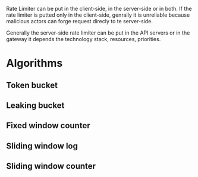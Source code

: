 Rate Limiter can be put in the client-side, in the server-side or in both. If the rate limiter is putted only in the client-side, genrally it is unreliable because malicious actors can forge request direcly to te server-side.

Generally the server-side rate limiter can be put in the API servers or in the gateway it depends the technology stack, resources, priorities.

# Algorithms 

## Token bucket
    
## Leaking bucket
    
## Fixed window counter
    
## Sliding window log
    
## Sliding window counter